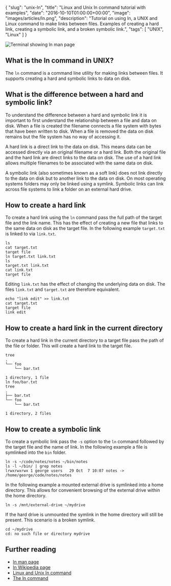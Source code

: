 {
  "slug": "unix-ln",
  "title": "Linux and Unix ln command tutorial with examples",
  "date": "2016-10-10T01:00:00+00:00",
  "image": "images/articles/ln.png",
  "description": "Tutorial on using ln, a UNIX and Linux command to make links between files. Examples of creating a hard link, creating a symbolic link, and a broken symbolic link.",
  "tags": [
    "UNIX",
    "Linux"
  ]
}

![Terminal showing ln man page][2]

## What is the ln command in UNIX?

The `ln` command is a command line utility for making links between files. It supports creating a hard and symbolic links to data on disk.

## What is the difference between a hard and symbolic link?

To understand the difference between a hard and symbolic link it is important to first understand the relationship between a file and data on disk. When a file is created the filename connects a file system with bytes that have been written to disk. When a file is removed the data on disk remains but the file system has no way of accessing it. 

A hard link is a direct link to the data on disk. This means data can be accessed directly via an original filename or a hard link. Both the original file and the hard link are direct links to the data on disk. The use of a hard link allows multiple filenames to be associated with the same data on disk.

A symbolic link (also sometimes known as a soft link) does not link directly to the data on disk but to another link to the data on disk. On most operating systems folders may only be linked using a symlink. Symbolic links can link across file systems to link a folder on an external hard drive. 

## How to create a hard link

To create a hard link using the `ln` command pass the full path of the target file and the link name. This has the effect of creating a new file that links to the same data on disk as the target file. In the following example `target.txt` is linked to via `link.txt`.

    ls
    cat target.txt
    target file
    ln target.txt link.txt
    ls
    target.txt link.txt
    cat link.txt
    target file

Editing `link.txt` has the effect of changing the underlying data on disk. The files `link.txt` and `target.txt` are therefore equivalent.    

    echo "link edit" >> link.txt
    cat target.txt
    target file
    link edit

## How to create a hard link in the current directory

To create a hard link in the current directory to a target file pass the path of the file or folder. This will create a hard link to the target file.

    tree
    .
    └── foo
        └── bar.txt

    1 directory, 1 file
    ln foo/bar.txt
    tree
    .
    ├── bar.txt
    └── foo
        └── bar.txt

    1 directory, 2 files

## How to create a symbolic link

To create a symbolic link pass the `-s` option to the `ln` command followed by the target file and the name of link. In the following example a file is symlinked into the `bin` folder.

    ln -s ~/code/notes/notes ~/bin/notes
    ls -l ~/bin/ | grep notes
    lrwxrwxrwx 1 george users   29 Oct  7 10:07 notes -> /home/george/code/notes/notes

In the following example a mounted external drive is symlinked into a home directory. This allows for convenient browsing of the external drive within the home directory. 

    ln -s /mnt/external-drive ~/mydrive

If the hard drive is unmounted the symlink in the home directory will still be present. This scenario is a broken symlink. 

    cd ~/mydrive
    cd: no such file or directory mydrive

## Further reading 
* [ln man page][1]
* [ln Wikipedia page][3]
* [Linux and Unix ln command][4]
* [The ln command][5]

[1]: http://linux.die.net/man/1/ln
[2]: /images/articles/ln.png "Linux and Unix ln command"
[3]: https://en.wikipedia.org/wiki/Ln_(Unix)
[4]: http://www.computerhope.com/unix/uln.htm
[5]: http://linfo.org/ln.html
